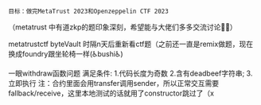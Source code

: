     目标：做完MetaTrust 2023和Openzeppelin CTF 2023
（metatrust 中有道zkp的题印象深刻，希望能与大佬们多多交流讨论🥹🥹）

metatrustctf byteVault
时隔n天后重新看ctf题（之前还一直是remix做题，现在换成foundry跟坐轮椅一样(♿️bushi♿️)

一眼withdraw函数问题
满足条件: 1.代码长度为奇数
        2.含有deadbeef字符串;
        3.立即执行
注：合约里面会用transfer调用sender，所以正常交互需要fallback/receive，这里本地测试的话就用了constructor跳过了（x
